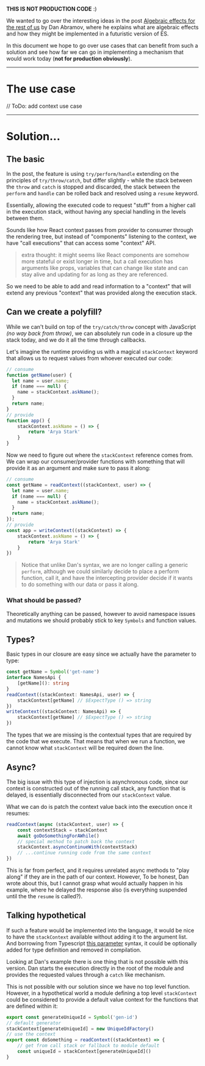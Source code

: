 **THIS IS NOT PRODUCTION CODE** :)

We wanted to go over the interesting ideas in the post [Algebraic effects for the rest of us](https://overreacted.io/algebraic-effects-for-the-rest-of-us/) by Dan Abramov, where he explains what are algebraic effects and how they might be implemented in a futuristic version of ES.

In this document we hope to go over use cases that can benefit from such a solution and see how far we can go in implementing a mechanism that would work today (**not for production obviously**).

-----

# The use case
// ToDo: add context use case

-----

# Solution...

## The basic

In the post, the feature is using `try/perform/handle` extending on the principles of `try/throw/catch`, but differ slightly - while the stack between the `throw` and `catch` is stopped and discarded, the stack between the `perform` and `handle` can be rolled back and resolved using a `resume` keyword.

Essentially, allowing the executed code to request "stuff" from a higher call in the execution stack, without having any special handling in the levels between them.

Sounds like how React context passes from provider to consumer through the rendering tree, but instead of "components" listening to the context, we have "call executions" that can access some "context" API.

> extra thought: it might seems like React components are somehow more stateful or exist longer in time, but a call execution has arguments like props, variables that can change like state and can stay alive and updating for as long as they are referenced.

So we need to be able to add and read information to a "context" that will extend any previous "context" that was provided along the execution stack.

## Can we create a polyfill?

While we can't build on top of the `try/catch/throw` concept with JavaScript *(no way back from throw)*, we can absolutely run code in a closure up the stack today, and we do it all the time through callbacks.

Let's imagine the runtime providing us with a magical `stackContext` keyword that allows us to request values from whoever executed our code:

```js
// consume
function getName(user) {
  let name = user.name;
  if (name === null) {
  	name = stackContext.askName();
  }
  return name;
}
// provide
function app() {
    stackContext.askName = () => {
        return 'Arya Stark'
    }
}
```

Now we need to figure out where the `stackContext` reference comes from. We can wrap our consumer/provider functions with something that will provide it as an argument and make sure to pass it along:

```js
// consume
const getName = readContext((stackContext, user) => {
  let name = user.name;
  if (name === null) {
  	name = stackContext.askName();
  }
  return name;
});
// provide
const app = writeContext((stackContext) => {
    stackContext.askName = () => {
        return 'Arya Stark'
    }
})
```

> Notice that unlike Dan's syntax, we are no longer calling a generic `perform`, although we could similarly decide to place a perform function, call it, and have the intercepting provider decide if it wants to do something with our data or pass it along.

### What should be passed?

Theoretically anything can be passed, however to avoid namespace issues and mutations we should probably stick to key `Symbols` and function values.

## Types?

Basic types in our closure are easy since we actually have the parameter to type:

```ts
const getName = Symbol('get-name')
interface NamesApi {
    [getName](): string
}
readContext((stackContext: NamesApi, user) => {
    stackContext[getName] // $ExpectType () => string
})
writeContext((stackContext: NamesApi) => {
    stackContext[getName] // $ExpectType () => string
})
```

The types that we are missing is the contextual types that are required by the code that we execute. That means that when we run a function, we cannot know what `stackContext` will be required down the line.

## Async?

The big issue with this type of injection is asynchronous code, since our context is constructed out of the running call stack, any function that is delayed, is essentially disconnected from our `stackContext` value.

What we can do is patch the context value back into the execution once it resumes:

```js
readContext(async (stackContext, user) => {
    const contextStack = stackContext
    await goDoSomethingForAWhile()
    // special method to patch back the context
    stackContext.asyncContinueWith(contextStack)
    // ...continue running code from the same context
})
```

This is far from perfect, and it requires unrelated async methods to "play along" if they are in the path of our context. However, To be honest, Dan wrote about this, but I cannot grasp what would actually happen in his example, where he delayed the response also (is everything suspended until the the `resume` is called?).

## Talking hypothetical

If such a feature would be implemented into the language, it would be nice to have the `stackContext` available without adding it to the argument list. And borrowing from Typescript [this parameter](https://www.typescriptlang.org/docs/handbook/functions.html#this-parameters) syntax, it could be optionally added for type definition and removed in compilation.

Looking at Dan's example there is one thing that is not possible with this version. Dan starts the execution directly in the root of the module and provides the requested values through a `catch` like mechanism.

This is not possible with our solution since we have no top level function. However, in a hypothetical world a module defining a top level `stackContext` could be considered to provide a default value context for the functions that are defined within it:

```js
export const generateUniqueId = Symbol('gen-id')
// default generator
stackContext[generateUniqueId] = new UniqueIdFactory()
// use the context
export const doSomething = readContext((stackContext) => {
    // get from call stack or fallback to module default
    const uniqueId = stackContext[generateUniqueId]()
}
```
